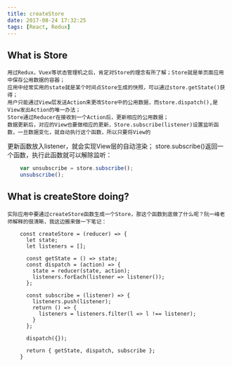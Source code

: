 ```yaml
---
title: createStore
date: 2017-08-24 17:32:25
tags: [React, Redux]
---
```


## What is Store

    用过Redux，Vuex等状态管理机之后，肯定对Store的理念有所了解；Store就是单页面应用中保存公用数据的容器；
    应用中经常实用的state就是某个时间点Store生成的快照，可以通过store.getState()获得；
    用户只能通过View层发送Action来更改Store中的公用数据，而store.dispatch(),是View发出Action的唯一办法；
    Store通过Reducer在接收到一个Action后，更新相应的公用数据；
    数据更新后，对应的View也要做相应的更新，Store.subscribe(listener)设置监听函数，一旦数据变化，就自动执行这个函数，所以只要将View的
更新函数放入listener，就会实现View层的自动渲染；
    store.subscribe()返回一个函数，执行此函数就可以解除监听：
```javascript
    var unsubscribe = store.subscribe();
    unsubscribe();
``` 

## What is createStore doing?

    实际应用中要通过createStore函数生成一个Store，那这个函数到底做了什么呢？阮一峰老师解释的很清晰，我这边搬来做一下笔记：
```ecmascript 6
    const createStore = (reducer) => {
      let state;
      let listeners = [];
      
      const getState = () => state;
      const dispatch = (action) => {
        state = reducer(state, action);
        listeners.forEach(listener => listener());
      };
      
      const subscribe = (listener) => {
        listeners.push(listener);
        return () => {
          listeners = listeners.filter(l => l !== listener);
        }
      };
      
      dispatch({});
      
      return { getState, dispatch, subscribe };
    }
```
    

